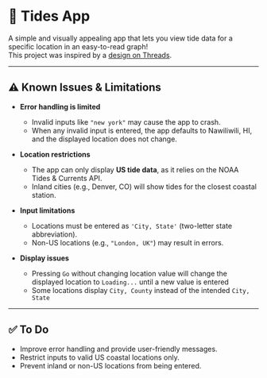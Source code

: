 # 🌊 Tides App

A simple and visually appealing app that lets you view tide data for a specific location in an easy-to-read graph!  
This project was inspired by a [design on Threads](https://www.threads.com/@uxdepartment/post/DOFMaisjcDh/media).

---

## ⚠️ Known Issues & Limitations

- **Error handling is limited**  
  - Invalid inputs like `"new york"` may cause the app to crash.  
  - When any invalid input is entered, the app defaults to Nawiliwili, HI, and the displayed location does not change.  

- **Location restrictions**  
  - The app can only display **US tide data**, as it relies on the NOAA Tides & Currents API.  
  - Inland cities (e.g., Denver, CO) will show tides for the closest coastal station.  

- **Input limitations**  
  - Locations must be entered as `'City, State'` (two-letter state abbreviation).  
  - Non-US locations (e.g., `"London, UK"`) may result in errors.
 
- **Display issues**  
  - Pressing `Go` without changing location value will change the displayed location to `Loading...` until a new value is entered
  - Some locations display `City, County` instead of the intended `City, State`

---

## ✅ To Do

- Improve error handling and provide user-friendly messages.  
- Restrict inputs to valid US coastal locations only.  
- Prevent inland or non-US locations from being entered.  
